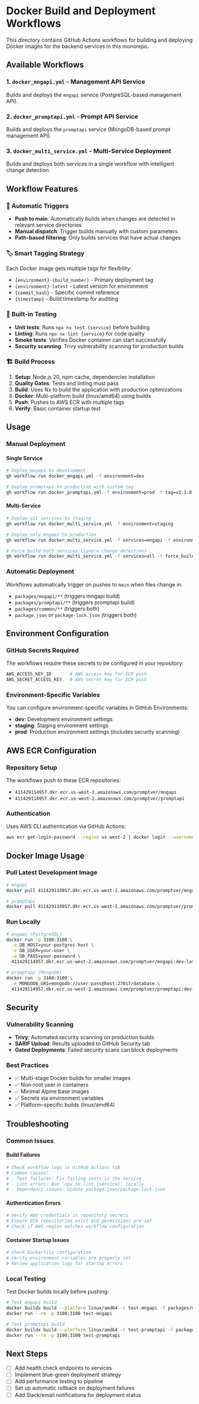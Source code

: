 # Docker Build and Deployment Workflows

This directory contains GitHub Actions workflows for building and deploying Docker images for the backend services in this monorepo.

## Available Workflows

### 1. `docker_mngapi.yml` - Management API Service
Builds and deploys the `mngapi` service (PostgreSQL-based management API).

### 2. `docker_promptapi.yml` - Prompt API Service  
Builds and deploys the `promptapi` service (MongoDB-based prompt management API).

### 3. `docker_multi_service.yml` - Multi-Service Deployment
Builds and deploys both services in a single workflow with intelligent change detection.

## Workflow Features

### 🚀 Automatic Triggers
- **Push to main**: Automatically builds when changes are detected in relevant service directories
- **Manual dispatch**: Trigger builds manually with custom parameters
- **Path-based filtering**: Only builds services that have actual changes

### 🏷️ Smart Tagging Strategy
Each Docker image gets multiple tags for flexibility:
- `{environment}-{build_number}` - Primary deployment tag
- `{environment}-latest` - Latest version for environment
- `{commit_hash}` - Specific commit reference
- `{timestamp}` - Build timestamp for auditing

### 🧪 Built-in Testing
- **Unit tests**: Runs `npx nx test {service}` before building
- **Linting**: Runs `npx nx lint {service}` for code quality
- **Smoke tests**: Verifies Docker container can start successfully
- **Security scanning**: Trivy vulnerability scanning for production builds

### 🏗️ Build Process
1. **Setup**: Node.js 20, npm cache, dependencies installation
2. **Quality Gates**: Tests and linting must pass
3. **Build**: Uses Nx to build the application with production optimizations
4. **Docker**: Multi-platform build (linux/amd64) using buildx
5. **Push**: Pushes to AWS ECR with multiple tags
6. **Verify**: Basic container startup test

## Usage

### Manual Deployment

#### Single Service
```bash
# Deploy mngapi to development
gh workflow run docker_mngapi.yml -f environment=dev

# Deploy promptapi to production with custom tag
gh workflow run docker_promptapi.yml -f environment=prod -f tag=v2.1.0
```

#### Multi-Service
```bash
# Deploy all services to staging
gh workflow run docker_multi_service.yml -f environment=staging

# Deploy only mngapi to production
gh workflow run docker_multi_service.yml -f services=mngapi -f environment=prod

# Force build both services (ignore change detection)
gh workflow run docker_multi_service.yml -f services=all -f force_build=true
```

### Automatic Deployment
Workflows automatically trigger on pushes to `main` when files change in:
- `packages/mngapi/**` (triggers mngapi build)
- `packages/promptapi/**` (triggers promptapi build)
- `packages/common/**` (triggers both)
- `package.json` or `package-lock.json` (triggers both)

## Environment Configuration

### GitHub Secrets Required
The workflows require these secrets to be configured in your repository:

```bash
AWS_ACCESS_KEY_ID       # AWS access key for ECR push
AWS_SECRET_ACCESS_KEY   # AWS secret key for ECR push
```

### Environment-Specific Variables
You can configure environment-specific variables in GitHub Environments:

- **dev**: Development environment settings
- **staging**: Staging environment settings  
- **prod**: Production environment settings (includes security scanning)

## AWS ECR Configuration

### Repository Setup
The workflows push to these ECR repositories:
- `411429114957.dkr.ecr.us-west-2.amazonaws.com/promptver/mngapi`
- `411429114957.dkr.ecr.us-west-2.amazonaws.com/promptver/promptapi`

### Authentication
Uses AWS CLI authentication via GitHub Actions:
```bash
aws ecr get-login-password --region us-west-2 | docker login --username AWS --password-stdin 411429114957.dkr.ecr.us-west-2.amazonaws.com
```

## Docker Image Usage

### Pull Latest Development Image
```bash
# mngapi
docker pull 411429114957.dkr.ecr.us-west-2.amazonaws.com/promptver/mngapi:dev-latest

# promptapi
docker pull 411429114957.dkr.ecr.us-west-2.amazonaws.com/promptver/promptapi:dev-latest
```

### Run Locally
```bash
# mngapi (PostgreSQL)
docker run -p 3100:3100 \
  -e DB_HOST=your-postgres-host \
  -e DB_USER=your-user \
  -e DB_PASS=your-password \
  411429114957.dkr.ecr.us-west-2.amazonaws.com/promptver/mngapi:dev-latest

# promptapi (MongoDB)  
docker run -p 3100:3100 \
  -e MONGODB_URI=mongodb://user:pass@host:27017/database \
  411429114957.dkr.ecr.us-west-2.amazonaws.com/promptver/promptapi:dev-latest
```

## Security

### Vulnerability Scanning
- **Trivy**: Automated security scanning on production builds
- **SARIF Upload**: Results uploaded to GitHub Security tab
- **Gated Deployments**: Failed security scans can block deployments

### Best Practices
- ✅ Multi-stage Docker builds for smaller images
- ✅ Non-root user in containers
- ✅ Minimal Alpine base images
- ✅ Secrets via environment variables
- ✅ Platform-specific builds (linux/amd64)

## Troubleshooting

### Common Issues

#### Build Failures
```bash
# Check workflow logs in GitHub Actions tab
# Common causes:
# - Test failures: Fix failing tests in the service
# - Lint errors: Run `npx nx lint {service}` locally  
# - Dependency issues: Update package.json/package-lock.json
```

#### Authentication Errors
```bash
# Verify AWS credentials in repository secrets
# Ensure ECR repositories exist and permissions are set
# Check if AWS region matches workflow configuration
```

#### Container Startup Issues
```bash
# Check Dockerfile configuration
# Verify environment variables are properly set
# Review application logs for startup errors
```

### Local Testing
Test Docker builds locally before pushing:

```bash
# Test mngapi build
docker buildx build --platform linux/amd64 -t test-mngapi -f packages/mngapi/mngapi.Dockerfile .
docker run --rm -p 3100:3100 test-mngapi

# Test promptapi build  
docker buildx build --platform linux/amd64 -t test-promptapi -f packages/promptapi/promptapi.Dockerfile .
docker run --rm -p 3100:3100 test-promptapi
```

## Next Steps

- [ ] Add health check endpoints to services
- [ ] Implement blue-green deployment strategy
- [ ] Add performance testing to pipeline
- [ ] Set up automatic rollback on deployment failures
- [ ] Add Slack/email notifications for deployment status
